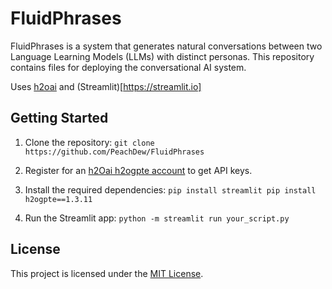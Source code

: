 # FluidPhrases
FluidPhrases is a system that generates natural conversations between two Language Learning Models (LLMs) with distinct personas. This repository contains files for deploying the conversational AI system.

Uses [h2oai](https://docs.h2o.ai/enterprise-h2ogpte/) and (Streamlit)[https://streamlit.io]

## Getting Started

1. Clone the repository:
`git clone https://github.com/PeachDew/FluidPhrases`
2. Register for an [h2Oai h2ogpte account](https://id.public.h2o.ai) to get API keys.

3. Install the required dependencies:
`pip install streamlit
pip install h2ogpte==1.3.11`
4. Run the Streamlit app:
`python -m streamlit run your_script.py`

## License
This project is licensed under the [MIT License](https://opensource.org/license/mit).
